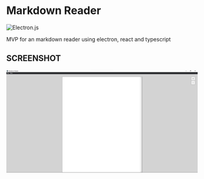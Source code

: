 # Markdown Reader

![Electron.js](https://img.shields.io/badge/Electron-191970?style=for-the-badge&logo=Electron&logoColor=white)

MVP for an markdown reader using electron, react and typescript

## SCREENSHOT

![screenshot](https://github.com/wildiney/markdown-reader/blob/master/screenshots/screenshot-01.png)
